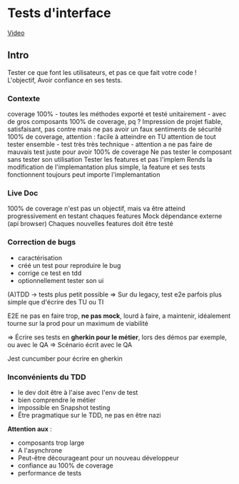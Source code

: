 # Tests d'interface

[Video](https://www.youtube.com/watch?v=eCfLa6Ex4QM)

## Intro 

Tester ce que font les utilisateurs, et pas ce que fait votre code !  
L'objectif, Avoir confiance en ses tests.

### Contexte   
coverage 100% - toutes les méthodes exporté et testé unitairement - avec de gros composants
100% de coverage, pq ? Impression de projet fiable, satisfaisant, pas contre mais ne pas avoir un faux sentiments de sécurité
100% de coverage, attention : facile à atteindre en TU attention de tout tester ensemble - test très très technique - attention a ne pas faire de mauvais test juste pour avoir 100% de coverage
Ne pas tester le composant sans tester son utilisation
Tester les features et pas l'implem
Rends la modification de l'implemantation plus simple, la feature et ses tests fonctionnent toujours peut importe l'implemantation

### Live Doc  
100% de coverage n'est pas un objectif, mais va être atteind progressivement en testant chaques features
Mock dépendance externe (api browser)
Chaques nouvelles features doit être testé

### Correction de bugs
- caractérisation
- créé un test pour reproduire le bug
- corrige ce test en tdd
- optionnellement tester son ui

(A)TDD -> tests plus petit possible
=> Sur du legacy, test e2e parfois plus simple que d'écrire des TU ou TI

E2E ne pas en faire trop, **ne pas mock**, lourd à faire, a maintenir, idéalement tourne sur la prod pour un maximum de viabilité

=> Écrire ses tests en **gherkin pour le métier**, lors des démos par exemple, ou avec le QA
=> Scénario écrit avec le QA
  
Jest cuncumber pour écrire en gherkin

### Inconvénients du TDD
- le dev doit être à l'aise avec l'env de test
- bien comprendre le métier
- impossible en Snapshot testing 
- Être pragmatique sur le TDD, ne pas en être nazi
  
**Attention aux** :
  - composants trop large
  - A l'asynchrone
  - Peut-être décourageant pour un nouveau développeur
  - confiance au 100% de coverage
  - performance de tests
